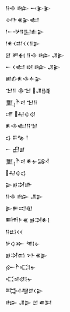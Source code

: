 <div class='block'>
<div class='line'>𒀀𒈾 𒈗 𒁁𒉌𒉌</div>
<div class='line'>𒀴𒈨𒌍𒉌𒅗</div>
<div class='line'>𒁹𒀸𒋩𒀀𒌨𒉺𒉌</div>
<div class='line'>𒁹𒀭𒌋𒄥𒌋𒌋𒀀𒉌</div>
<div class='line'>𒇻 𒂄𒈬 𒀀𒈾 𒈗 𒂗𒉌</div>
<div class='line'>𒀸 𒌋𒅗 𒊭 𒈗 𒂗𒉌</div>
<div class='line'>𒅖𒁓𒀭𒈾𒅆𒉌</div>
<div class='line'>𒈠𒀀 𒆠𒈠 𒂗𒉆</div>
<div class='line'>𒅅𒋻𒁀 𒈠𒀀</div>
<div class='line'>𒋬 𒄷𒌒𒋼</div>
<div class='line'>𒀭𒈾𒅗𒀀𒈠</div>
<div class='line'>𒌓 𒐋𒆚 𒁹</div>
<div class='line'>𒀸 𒌷𒋗</div>
<div class='line'>𒅅𒋻𒁀 𒀭𒉡𒋆</div>
<div class='line'>𒄷𒌒𒌓</div>
<div class='line'>𒉌𒂊𒋫𒈥</div>
<div class='line'>𒀀𒈾 𒈗 𒂗𒉌</div>
<div class='line'>𒉌𒊓𒀊𒊏</div>
<div class='line'>𒌦𒈨𒌍 𒂊𒋫𒀭𒋙</div>
<div class='line'>𒀀𒆗𒌋𒌋</div>
<div class='line'>𒃻𒌒𒁍 𒇴𒋙𒉡</div>
<div class='line'>𒂊𒋫𒆗 𒆳𒈨𒌍𒉌</div>
<div class='line'>𒅎𒋻𒄣𒋙𒉡</div>
<div class='line'>𒄣𒁀𒋼𒋙𒉡</div>
<div class='line'>𒅋𒆷𒆪𒌋𒉌</div>
<div class='line'>𒈗 𒂗𒉌 𒇻 𒌑𒁕</div>
</div>